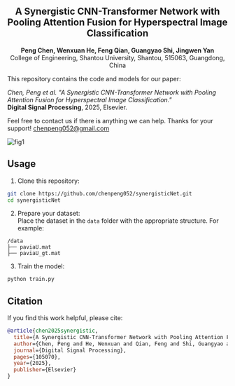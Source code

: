 <h2 align="center">A Synergistic CNN-Transformer Network with Pooling Attention Fusion for Hyperspectral Image Classification</h2>

<p align="center">
<b>Peng Chen, Wenxuan He, Feng Qian, Guangyao Shi, Jingwen Yan</b>  
<br>
<a align="center">College of Engineering, Shantou University, Shantou, 515063, Guangdong, China</a>
</p>

This repository contains the code and models for our paper:  

*Chen, Peng et al. "A Synergistic CNN-Transformer Network with Pooling Attention Fusion for Hyperspectral Image Classification."*  
**Digital Signal Processing**, 2025, Elsevier.  

Feel free to contact us if there is anything we can help. Thanks for your support!
chenpeng052@gmail.com


![fig1](https://github.com/user-attachments/assets/6583a7ba-db8f-4478-bf93-8c01a9718af5)

## Usage

1. Clone this repository:

```bash
git clone https://github.com/chenpeng052/synergisticNet.git
cd synergisticNet
```

2. Prepare your dataset:  
Place the dataset in the `data` folder with the appropriate structure. For example:

```
/data
├── paviaU.mat
├── paviaU_gt.mat
```

3. Train the model:

```bash
python train.py
```


## Citation

If you find this work helpful, please cite:

```bibtex
@article{chen2025synergistic,
  title={A Synergistic CNN-Transformer Network with Pooling Attention Fusion for Hyperspectral Image Classification},
  author={Chen, Peng and He, Wenxuan and Qian, Feng and Shi, Guangyao and Yan, Jingwen},
  journal={Digital Signal Processing},
  pages={105070},
  year={2025},
  publisher={Elsevier}
}

